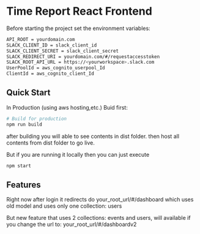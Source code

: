 Time Report React Frontend
==============================================

Before starting the project set the environment variables:
```sh
API_ROOT = yourdomain.com
SLACK_CLIENT_ID = slack_client_id
SLACK_CLIENT_SECRET = slack_client_secret
SLACK_REDIRECT_URI = yourdomain.com/#/requestaccesstoken 
SLACK_ROOT_API_URL = https://<yourworkspace>.slack.com
UserPoolId = aws_cognito_userpool_Id
ClientId = aws_cognito_client_Id
```
 
## Quick Start
In Production (using aws hosting,etc.)
Buid first:
```bash
# Build for production
npm run build
```
after building you will able to see contents in dist folder.
then host all contents from dist folder to go live.

But if you are running it locally then you can just execute 
```bash
npm start
```

## Features
Right now after login it redirects do your_root_url/#/dashboard which uses old model and uses only one collection: users 

But new feature that uses 2 collections: events and users, 
will available if you change the url to: 
your_root_url/#/dashboardv2